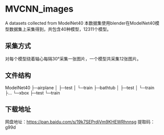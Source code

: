 # MVCNN_images
A datasets collected from ModelNet40
本数据集使用blender在ModelNet40模型数据集上采集得到，共包含40种模型，12311个模型。

## 采集方式
对每个模型绕着轴心每隔30°采集一张图片，一个模型共采集12张图片。

## 文件结构
ModelNet40
├─airplane
│  ├─test
│  └─train
├─bathtub
│  ├─test
│  └─train
├...
└─xbox
    ├─test
    └─train

## 下载地址
网盘地址：https://pan.baidu.com/s/19k7SEPrdjVm9KHEWRhnnsg 提取码：g99d
